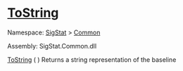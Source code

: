# [ToString](./Baseline-100663332.md)

Namespace: [SigStat]() > [Common](./../README.md)

Assembly: SigStat.Common.dll

[ToString](./Baseline-100663332.md) (  )              Returns a string representation of the baseline
